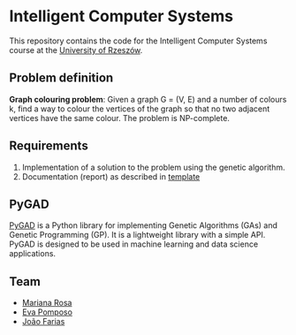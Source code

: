 # Intelligent Computer Systems

This repository contains the code for the Intelligent Computer Systems course at the [University of Rzeszów](https://www.ur.edu.pl/en/home).

## Problem definition

**Graph colouring problem**: Given a graph G = (V, E) and a number of colours k, find a way to colour the vertices of the graph so that no two adjacent vertices have the same colour. The problem is NP-complete.

## Requirements

1. Implementation of a solution to the problem using the genetic algorithm.
2. Documentation (report) as described in [template](http://bartoszj.prz-rzeszow.pl/ICS/)

## PyGAD

[PyGAD](https://pygad.readthedocs.io/en/latest/) is a Python library for implementing Genetic Algorithms (GAs) and Genetic Programming (GP). It is a lightweight library with a simple API. PyGAD is designed to be used in machine learning and data science applications.

## Team

- [Mariana Rosa](https://github.com/marianarosa01)
- [Eva Pomposo](https://github.com/eva-pomposo)
- [João Farias](https://github.com/bernas04)
